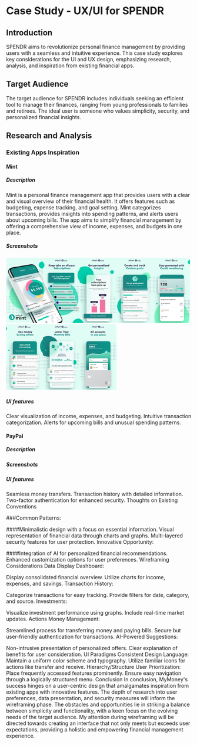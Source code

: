 # Case Study - UX/UI for SPENDR

## Introduction
SPENDR aims to revolutionize personal finance management by providing users with a seamless and intuitive experience. This case study explores key considerations for the UI and UX design, emphasizing research, analysis, and inspiration from existing financial apps.

## Target Audience
The target audience for SPENDR includes individuals seeking an efficient tool to manage their finances, ranging from young professionals to families and retirees. The ideal user is someone who values simplicity, security, and personalized financial insights.

## Research and Analysis

### Existing Apps Inspiration
#### Mint
##### Description
Mint is a personal finance management app that provides users with a clear and visual overview of their financial health. It offers features such as budgeting, expense tracking, and goal setting. Mint categorizes transactions, provides insights into spending patterns, and alerts users about upcoming bills. The app aims to simplify financial management by offering a comprehensive view of income, expenses, and budgets in one place.
##### Screenshots
<img src="/images/mt1.webp" width="100"/><img src="/images/mt2.webp" width="100"/><img src="/images/mt3.webp" width="100"/><img src="/images/mt4.webp" width="100"/><img src="/images/mt5.webp" width="100"/><img src="/images/mt6.webp" width="100"/><img src="/images/mt7.webp" width="100"/><img src="/images/mt8.webp" width="100"/>
##### UI features
Clear visualization of income, expenses, and budgeting.
Intuitive transaction categorization.
Alerts for upcoming bills and unusual spending patterns.
#### PayPal
##### Description
##### Screenshots
##### UI features
Seamless money transfers.
Transaction history with detailed information.
Two-factor authentication for enhanced security.
Thoughts on Existing Conventions

###Common Patterns:

####Minimalistic design with a focus on essential information.
Visual representation of financial data through charts and graphs.
Multi-layered security features for user protection.
Innovative Opportunity:

####Integration of AI for personalized financial recommendations.
Enhanced customization options for user preferences.
Wireframing Considerations
Data Display
Dashboard:

Display consolidated financial overview.
Utilize charts for income, expenses, and savings.
Transaction History:

Categorize transactions for easy tracking.
Provide filters for date, category, and source.
Investments:

Visualize investment performance using graphs.
Include real-time market updates.
Actions
Money Management:

Streamlined process for transferring money and paying bills.
Secure but user-friendly authentication for transactions.
AI-Powered Suggestions:

Non-intrusive presentation of personalized offers.
Clear explanation of benefits for user consideration.
UI Paradigms
Consistent Design Language:
Maintain a uniform color scheme and typography.
Utilize familiar icons for actions like transfer and receive.
Hierarchy/Structure
User Prioritization:
Place frequently accessed features prominently.
Ensure easy navigation through a logically structured menu.
Conclusion
In conclusion, MyMoney's success hinges on a user-centric design that amalgamates inspiration from existing apps with innovative features. The depth of research into user preferences, data presentation, and security measures will inform the wireframing phase. The obstacles and opportunities lie in striking a balance between simplicity and functionality, with a keen focus on the evolving needs of the target audience. My attention during wireframing will be directed towards creating an interface that not only meets but exceeds user expectations, providing a holistic and empowering financial management experience.
